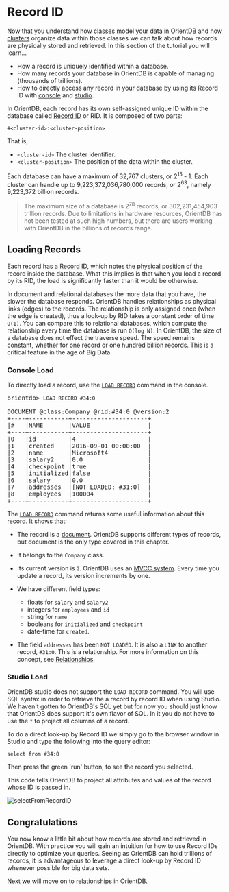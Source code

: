 

<!-- last modified 2016-09-01 Matt -->

# Record ID

Now that you understand how [classes](Tutorial-Classes.md) model your data in OrientDB and how [clusters](Tutorial-Clusters.md) organize data within those classes we can talk about how records are physically stored and retrieved. In this section of the tutorial you will learn...
- How a record is uniquely identified within a database. 
- How many records your database in OrientDB is capable of managing (thousands of trillions). 
- How to directly access any record in your database by using its Record ID with [console](Tutorial-Run-the-console.md) and [studio](Tutorial-Run-the-studio.md).

In OrientDB, each record has its own self-assigned unique ID within the database called [Record ID](../datamodeling/Concepts.md#record-id) or RID. It is composed of two parts:

```
#<cluster-id>:<cluster-position>
```

That is,

- `<cluster-id>` The cluster identifier.
- `<cluster-position>` The position of the data within the cluster.

Each database can have a maximum of 32,767 clusters, or 2<sup>15</sup> - 1.  Each cluster can handle up to 9,223,372,036,780,000 records, or 2<sup>63</sup>, namely 9,223,372 billion records.

> The maximum size of a database is 2<sup>78</sup> records, or 302,231,454,903 trillion records.  Due to limitations in hardware resources, OrientDB has not been tested at such high numbers, but there are users working with OrientDB in the billions of records range.

## Loading Records

Each record has a [Record ID](../datamodeling/Concepts.md#record-id), which notes the physical position of the record inside the database. What this implies is that when you load a record by its RID, the load is significantly faster than it would be otherwise.

In document and relational databases the more data that you have, the slower the database responds. OrientDB handles relationships as physical links (edges) to the records. The relationship is only assigned once (when the edge is created), thus a look-up by RID takes a constant order of time `O(1)`. You can compare this to relational databases, which compute the relationship every time the database is run `O(log N)`.  In OrientDB, the size of a database does not effect the traverse speed. The speed remains constant, whether for one record or one hundred billion records. This is a critical feature in the age of Big Data.

### Console Load

To directly load a record, use the [`LOAD RECORD`](../console/Console-Command-Load-Record.md) command in the console.

<pre>
orientdb> <code class="lang-sql userinput">LOAD RECORD #34:0</code>

DOCUMENT @class:Company @rid:#34:0 @version:2
+----+-----------+---------------------+
|#   |NAME       |VALUE                |
+----+-----------+---------------------+
|0   |id         |4                    |
|1   |created    |2016-09-01 00:00:00  |
|2   |name       |Microsoft4           |
|3   |salary2    |0.0                  |
|4   |checkpoint |true                 |
|5   |initialized|false                |
|6   |salary     |0.0                  |
|7   |addresses  |[NOT LOADED: #31:0]  |
|8   |employees  |100004               |
+----+-----------+---------------------+
</pre>

The [`LOAD RECORD`](../console/Console-Command-Load-Record.md) command returns some useful information about this record. It shows that:

- The record is a [document](../datamodeling/Concepts.md#document). OrientDB supports different types of records, but document is the only type covered in this chapter.

- It belongs to the `Company` class.

- Its current version is `2`. OrientDB uses an [MVCC system](../internals/Transactions.md#optimistic-transaction).  Every time you update a record, its version increments by one.

- We have different field types: 
   - floats for `salary` and `salary2`
   - integers for `employees` and `id`
   - string for `name` 
   - booleans for `initialized` and `checkpoint`
   - date-time for `created`.

- The field `addresses` has been `NOT LOADED`. It is also a `LINK` to another record, `#31:0`.  This is a relationship. For more information on this concept, see [Relationships](Tutorial-Relationships.md).  

### Studio Load

OrientDB studio does not support the `LOAD RECORD` command. You will use SQL syntax in order to retrieve the a record by record ID when using Studio. We haven't gotten to OrientDB's SQL yet but for now you should just know that OrientDB does support it's own flavor of SQL. In it you do not have to use the `*` to project all columns of a record. 

To do a direct look-up by Record ID we simply go to the browser window in Studio and type the following into the query editor:

<pre>
<code class="lang-sql userinput">select from #34:0</code>
</pre>

Then press the green 'run' button, to see the record you selected.

This code tells OrientDB to project all attributes and values of the record whose ID is passed in. 

![selectFromRecordID](images/tutorial-select-from-rid.png)

## Congratulations

You now know a little bit about how records are stored and retrieved in OrientDB. With practice you will gain an intuition for how to use Record IDs directly to optimize your queries. Seeing as OrientDB can hold trillions of records, it is advantageous to leverage a direct look-up by Record ID whenever possible for big data sets.

Next we will move on to relationships in OrientDB.
